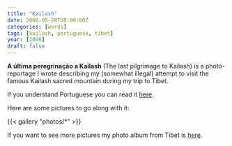 ```yaml
---
title: "Kailash"
date: 2006-05-28T00:00:00Z
categories: [words]
tags: [kailash, portuguese, tibet]
year: [2006]
draft: false
---
```


**A última peregrinação a Kailash** (The last pilgrimage to Kailash) is a photo-reportage I wrote describing my (somewhat illegal) attempt to visit the famous Kailash sacred mountain during my trip to Tibet.
<!--more-->

If you understand Portuguese you can read it [here][1].

Here are some pictures to go along with it:

{{< gallery "photos/*" >}}

If you want to see more pictures my photo album from Tibet is [here][2].

[1]: pdf/kailash-nuno_godinho-2006.pdf
[2]: https://www.flickr.com/photos/nunogodinho/albums/72157601911130705
